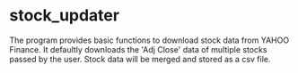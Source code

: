 # stock_updater
The program provides basic functions to download stock data from YAHOO Finance. It defaultly downloads the 'Adj Close' data of multiple stocks passed by the user. Stock data will be merged and stored as a csv file.
